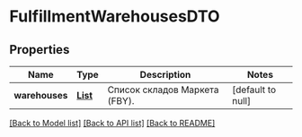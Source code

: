 # FulfillmentWarehousesDTO
## Properties

| Name | Type | Description | Notes |
|------------ | ------------- | ------------- | -------------|
| **warehouses** | [**List**](FulfillmentWarehouseDTO.md) | Список складов Маркета (FBY). | [default to null] |

[[Back to Model list]](../README.md#documentation-for-models) [[Back to API list]](../README.md#documentation-for-api-endpoints) [[Back to README]](../README.md)


